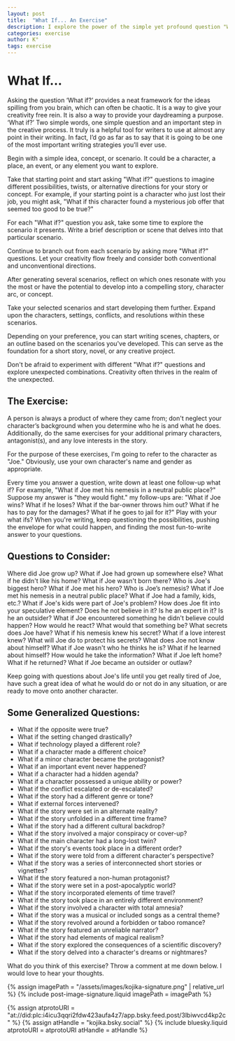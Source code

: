 ```yaml
---
layout: post
title:  "What If... An Exercise"
description: I explore the power of the simple yet profound question "What if?" as a fundamental tool for writers. By using this framework to channel creative energy, we can transform basic ideas into rich, multifaceted narratives. Through specific character-focused prompts and broader story questions, I demonstrate how this technique helps develop everything from character backgrounds to plot twists. Whether you're exploring your protagonist's potential reactions or reimagining your entire story world, asking "What if?" opens up countless possibilities for deeper, more engaging storytelling.
categories: exercise
author: K°
tags: exercise
---
```


# What If...
Asking the question ‘What if?’ provides a neat framework for the ideas spilling from you brain, which can often be chaotic. It is a way to give your creativity free rein. It is also a way to provide your daydreaming a purpose. ‘What if?’ Two simple words, one simple question and an important step in the creative process. It truly is a helpful tool for writers to use at almost any point in their writing. In fact, I’d go as far as to say that it is going to be one of the most important writing strategies you’ll ever use.

Begin with a simple idea, concept, or scenario. It could be a character, a place, an event, or any element you want to explore.

Take that starting point and start asking "What if?" questions to imagine different possibilities, twists, or alternative directions for your story or concept. For example, if your starting point is a character who just lost their job, you might ask, "What if this character found a mysterious job offer that seemed too good to be true?"

For each "What if?" question you ask, take some time to explore the scenario it presents. Write a brief description or scene that delves into that particular scenario.

Continue to branch out from each scenario by asking more "What if?" questions. Let your creativity flow freely and consider both conventional and unconventional directions.

After generating several scenarios, reflect on which ones resonate with you the most or have the potential to develop into a compelling story, character arc, or concept.

Take your selected scenarios and start developing them further. Expand upon the characters, settings, conflicts, and resolutions within these scenarios.

Depending on your preference, you can start writing scenes, chapters, or an outline based on the scenarios you've developed. This can serve as the foundation for a short story, novel, or any creative project.

Don't be afraid to experiment with different "What if?" questions and explore unexpected combinations. Creativity often thrives in the realm of the unexpected.

## The Exercise:
A person is always a product of where they came from; don't neglect your character’s background when you determine who he is and what he does. Additionally, do the same exercises for your additional primary characters, antagonist(s), and any love interests in the story.

For the purpose of these exercises, I'm going to refer to the character as "Joe." Obviously, use your own character's name and gender as appropriate.

Every time you answer a question, write down at least one follow-up what if? For example, "What if Joe met his nemesis in a neutral public place?" Suppose my answer is "they would fight." my follow-ups are: "What if Joe wins? What if he loses? What if the bar-owner throws him out? What if he has to pay for the damages? What if he goes to jail for it?" Play with your what ifs? When you're writing, keep questioning the possibilities, pushing the envelope for what could happen, and finding the most fun-to-write answer to your questions.

## Questions to Consider:
Where did Joe grow up?
What if Joe had grown up somewhere else?
What if he didn't like his home?
What if Joe wasn't born there?
Who is Joe's biggest hero?
What if Joe met his hero?
Who is Joe’s nemesis?
What if Joe met his nemesis in a neutral public place?
What if Joe had a family, kids, etc.?
What if Joe's kids were part of Joe's problem?
How does Joe fit into your speculative element?
Does he not believe in it?
Is he an expert in it? Is he an outsider?
What if Joe encountered something he didn't believe could happen?
How would he react?
What would that something be?
What secrets does Joe have?
What if his nemesis knew his secret?
What if a love interest knew?
What will Joe do to protect his secrets?
What does Joe not know about himself?
What if Joe wasn't who he thinks he is?
What if he learned about himself?
How would he take the information?
What if Joe left home?
What if he returned?
What if Joe became an outsider or outlaw?

Keep going with questions about Joe's life until you get really tired of Joe, have such a great idea of what he would do or not do in any situation, or are ready to move onto another character.

## Some Generalized Questions:
- What if the opposite were true?
- What if the setting changed drastically?
- What if technology played a different role?
- What if a character made a different choice?
- What if a minor character became the protagonist?
- What if an important event never happened?
- What if a character had a hidden agenda?
- What if a character possessed a unique ability or power?
- What if the conflict escalated or de-escalated?
- What if the story had a different genre or tone?
- What if external forces intervened?
- What if the story were set in an alternate reality?
- What if the story unfolded in a different time frame?
- What if the story had a different cultural backdrop?
- What if the story involved a major conspiracy or cover-up?
- What if the main character had a long-lost twin?
- What if the story's events took place in a different order?
- What if the story were told from a different character's perspective?
- What if the story was a series of interconnected short stories or vignettes?
- What if the story featured a non-human protagonist?
- What if the story were set in a post-apocalyptic world?
- What if the story incorporated elements of time travel?
- What if the story took place in an entirely different environment?
- What if the story involved a character with total amnesia?
- What if the story was a musical or included songs as a central theme?
- What if the story revolved around a forbidden or taboo romance?
- What if the story featured an unreliable narrator?
- What if the story had elements of magical realism?
- What if the story explored the consequences of a scientific discovery?
- What if the story delved into a character's dreams or nightmares?

What do you think of this exercise? Throw a comment at me down below. I would love to hear your thoughts.

<!-- signature -->
{% assign imagePath = "/assets/images/kojika-signature.png" | relative_url %}
{% include post-image-signature.liquid imagePath = imagePath %}

<!-- comments -->
{% assign atprotoURI = "at://did:plc:i4icu3qqri2fdw423aufa4z7/app.bsky.feed.post/3lbiwvcd4kp2c" %}
{% assign atHandle = "kojika.bsky.social" %}
{% include bluesky.liquid atprotoURI = atprotoURI atHandle = atHandle %}